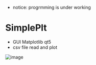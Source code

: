 * notice: progrmming is under working


# SimplePlt

* GUI Matplotlib qt5
* csv file read and plot 


![image](https://user-images.githubusercontent.com/59270365/156323258-0657fa0c-2120-4589-94b8-d457d05619bb.png)



